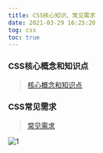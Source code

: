 ```yaml
---
title: CSS核心知识、常见需求
date: 2021-03-29 16:25:20
tog: css
toc: true
---
```


### CSS核心概念和知识点
>[核心概念和知识点](/All/css/basic/knowledge "核心概念和知识点")

### CSS常见需求
>[常见需求](/All/css/basic/commonDemand "常见需求")

![1](/assets/cssImg/allBasic/1.png "思维导图")

